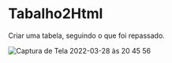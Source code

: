 # Tabalho2Html
Criar uma tabela, seguindo o que foi repassado.

![Captura de Tela 2022-03-28 às 20 45 56](https://user-images.githubusercontent.com/81198508/161450614-8a415dd9-c198-4af7-99ee-710579e9a0cf.png)
